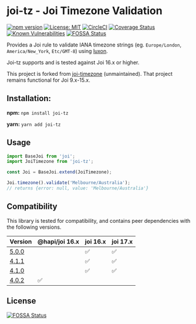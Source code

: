 # joi-tz - Joi Timezone Validation

[![npm version](https://badge.fury.io/js/joi-tz.svg)](https://badge.fury.io/js/joi-tz)
[![License: MIT](https://img.shields.io/badge/License-MIT-yellow.svg)](https://opensource.org/licenses/MIT)
[![CircleCI](https://dl.circleci.com/status-badge/img/gh/tjdavey/joi-tz/tree/main.svg?style=svg)](https://dl.circleci.com/status-badge/redirect/gh/tjdavey/joi-tz/tree/main)
[![Coverage Status](https://coveralls.io/repos/github/tjdavey/joi-tz/badge.svg)](https://coveralls.io/github/tjdavey/joi-tz)
[![Known Vulnerabilities](https://snyk.io/test/github/tjdavey/joi-tz/badge.svg?targetFile=package.json)](https://snyk.io/test/github/tjdavey/joi-tz?targetFile=package.json)
[![FOSSA Status](https://app.fossa.com/api/projects/git%2Bgithub.com%2Ftjdavey%2Fjoi-tz.svg?type=shield)](https://app.fossa.com/projects/git%2Bgithub.com%2Ftjdavey%2Fjoi-tz?ref=badge_shield)

Provides a Joi rule to validate IANA timezone strings (eg. `Europe/London`, `America/New_York`, `Etc/GMT-8`) using [luxon](https://moment.github.io/luxon). 

Joi-tz supports and is tested against Joi 16.x or higher.

This project is forked from [joi-timezone](https://www.npmjs.com/package/joi-timezone) (unmaintained). That project remains functional for Joi 9.x-15.x.

## Installation:

**npm:** `npm install joi-tz`

**yarn:** `yarn add joi-tz`

## Usage

```js
import BaseJoi from 'joi';
import JoiTimezone from 'joi-tz';

const Joi = BaseJoi.extend(JoiTimezone);

Joi.timezone().validate('Melbourne/Australia');
// returns {error: null, value: 'Melbourne/Australia'}
```

## Compatibility

This library is tested for compatibility, and contains peer dependencies with the following versions. 


| Version                                                        | @hapi/joi 16.x | joi 16.x | joi 17.x |
|----------------------------------------------------------------|----------------|----------|----------|
| [5.0.0](https://github.com/tjdavey/joi-tz/releases/tag/v5.0.0) |                | ✅        | ✅        |
| [4.1.1](https://github.com/tjdavey/joi-tz/releases/tag/v4.1.1) |                | ✅        | ✅        |
| [4.1.0](https://github.com/tjdavey/joi-tz/releases/tag/v4.1.0) |                | ✅        | ✅        |
| [4.0.2](https://github.com/tjdavey/joi-tz/releases/tag/v4.0.2) | ✅              |          |          |

## License
[![FOSSA Status](https://app.fossa.com/api/projects/git%2Bgithub.com%2Ftjdavey%2Fjoi-tz.svg?type=large)](https://app.fossa.com/projects/git%2Bgithub.com%2Ftjdavey%2Fjoi-tz?ref=badge_large)
